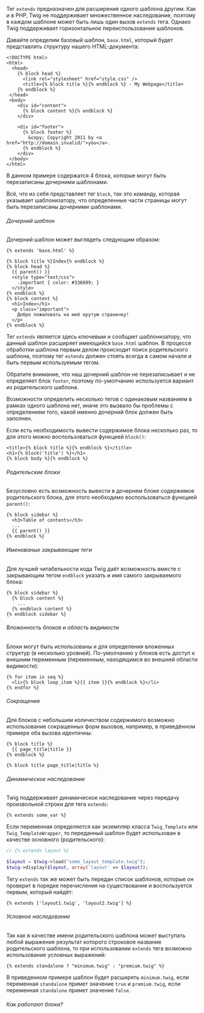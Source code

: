 
Тег ```extends``` предназначен для расширения одного шаблона другим. Как и в PHP, Twig не поддерживает множественное наследование, поэтому в каждом шаблоне может быть лишь один вызов ```extends``` тега. Однако Twig поддерживает горизонтальное переиспользование шаблонов.

Давайте определим базовый шаблон, ```base.html```, который будет представлять структуру нашего HTML-документа:

```twig
<!DOCTYPE html>
<html>
  <head>
    {% block head %}
      <link rel="stylesheet" href="style.css" />
      <title>{% block title %}{% endblock %} - My Webpage</title>
    {% endblock %}
 </head>
 <body>
    <div id="content">
      {% block content %}{% endblock %}
    </div>
    
    <div id="footer">
      {% block footer %}
        &copy; Copyright 2011 by <a href="http://domain.invalid/">you</a>.
      {% endblock %}
    </div>
 </body>
</html>
```

В данном примере содержатся 4 блока, которые могут быть перезаписаны дочерними шаблонами.

Всё, что из себя представляет тег ```block```, так это команду, которая указывает шаблонизатору, что определенные части страницы могут быть перезаписаны дочерними шаблонами.

###### Дочерний шаблон

Дочерний шаблон может выглядеть следующим образом:

```twig
{% extends 'base.html' %}

{% block title %}Index{% endblock %}
{% block head %}
  {{ parent() }}
  <style type="text/css">
    .important { color: #336699; }
  </style>
{% endblock %}
{% block content %}
  <h1>Index</h1>
  <p class="important">
    Добро пожаловать на моё крутую страничку!
  </p>
{% endblock %}
```

Тег ```extends``` является здесь ключевым и сообщает шаблонизатору, что данный шаблон расширяет имеющийся ```base.html``` шаблон. В процессе обработки шаблона первым делом происходит поиск родительского шаблона, поэтому тег ```extends``` должен стоять всегда в самом начале и быть первым используемым тегом.

Обратите внимание, что наш дочерний шаблон не перезаписывает и не определяет блок ```footer```, поэтому по-умолчанию используется вариант из родительского шаблона. 

Возможности определить несколько тегов с одинаковым названием в рамках одного шаблона нет, иначе это вызвало бы проблемы с определением того, какой именно дочерний блок должен быть заполнен.

Если есть необходимость вывести содержимое блока несколько раз, то для этого можно воспользоваться функцией ```block()```:

```twig
<title>{% block title %}{% endblock %}</title>
<h1>{% block('title') %}</h1>
{% block body %}{% endblock %}
```

###### Родительские блоки

Безусловно есть возможность вывести в дочернем блоке содержимое родительского блока, для этого необходимо воспользоваться функцией ```parent()```:

```twig
{% block sidebar %}
  <h3>Table of contents</h3>
  ...
  {{ parent() }}
{% endblock %}
```

###### Именованые закрывающие теги

Для лучшей читабельности кода Twig даёт возможность вместе с закрывающим тегом ```endblock``` указать и имя самого закрываемого блока:

```twig
{% block sidebar %}
  {% block content %}
    ...
  {% endblock content %}
{% endblock sidebar %}
```

###### Вложенность блоков и область видимости

Блоки могут быть использованы и для определения вложенных структур (в несколько уровней). По-умолчанию у блоков есть доступ к внешним переменным (переменным, находящимся во внешней области видимости):

```twig
{% for item in seq %}
  <li>{% block loop_item %}{{ item }}{% endblock %}</li>
{% endfor %}
```

###### Сокращения

Для блоков с небольшим количеством содержимого возможно использование сокращенных форм вызовов, например, в приведённом примере оба вызова идентичны:

```twig
{% block title %}
  {{ page_title|title }}
{% endblock %}
```

```twig
{% block title page_title|title %}
```

###### Динамическое наследование

Twig поддерживает динамическое наследование через передачу произвольной строки для тега ```extends```:

```twig
{% extends some_var %}
```

Если переменная определяется как экземпляр класса ```Twig_Template``` или ```Twig_TemplateWrapper```, то переданный шаблон будет использован в качестве основного (родительского):

```php
// {% extends layout %}

$layout = $twig->load("some_layout_template.twig");
$twig->display($layout, array('layout' => $layout));
```

Тегу ```extends``` так же может быть передан список шаблонов, которые он проверит в порядке перечисления на существование и воспользуется первым, который найдёт:

```twig
{% extends ['layout1.twig', 'layout2.twig'] %}
```

###### Условное наследование

Так как в качестве имени родительского шаблона может выступать любой выражение результат которого строковое название родительского шаблона, то при использовании ```extends``` тега возможно использование условных выражений:

```twig
{% extends standalone ? "minimum.twig" : "premium.twig" %}
```

В приведенном примере шаблон будет расширять ```minimum.twig```, если переменная ```standalone``` примет значение ```true``` и ```premium.twig```, если переменная ```standalone``` примет значение ```false```.

###### Как работают блоки?

